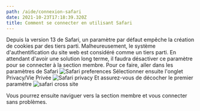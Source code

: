 ```yaml
---
path: /aide/connexion-safari
date: 2021-10-23T17:18:39.320Z
title: Comment se connecter en utilisant Safari
---
```

Depuis la version 13 de Safari, un paramètre par défaut empêche la création de cookies par des tiers parti. Malheureusement, le système d'authentification du site web est considéré comme un tiers parti. En attendant d'avoir une solution long terme, il faudra désactiver ce paramètre pour se connecter à la section membre. Pour ce faire, aller dans les paramètres de Safari
![Safari preferences](https://i.imgur.com/85rrYbK.png) 
Sélectionner ensuite l'onglet Privacy/Vie Privée
![Safari privacy](https://i.imgur.com/BJaVtM5.png)
Et assurez-vous de décocher le premier paramètre
![safari cross site](https://i.imgur.com/KVngyDi.png)

Vous pourrez ensuite naviguer vers la section membre et vous connecter sans problèmes.